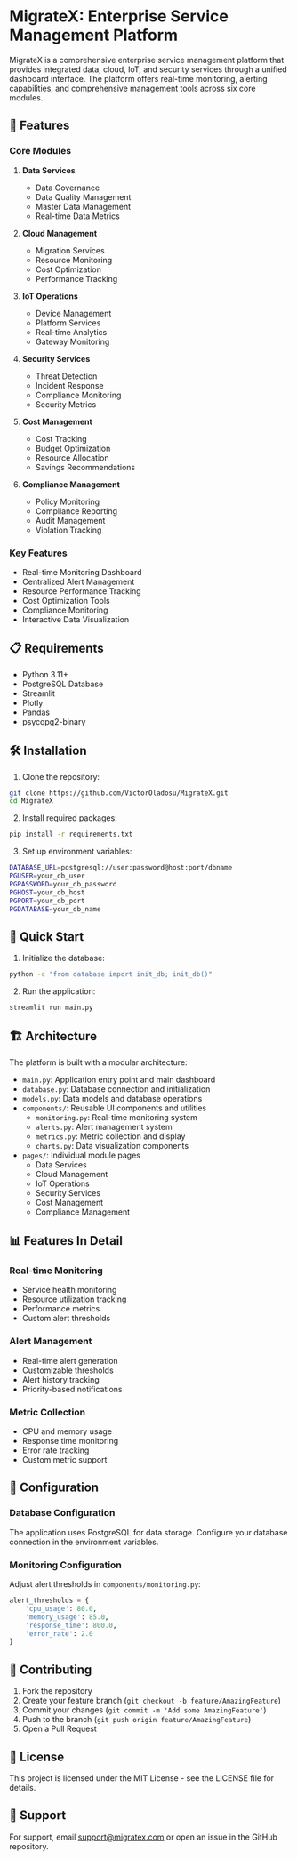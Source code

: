 # MigrateX: Enterprise Service Management Platform

MigrateX is a comprehensive enterprise service management platform that provides integrated data, cloud, IoT, and security services through a unified dashboard interface. The platform offers real-time monitoring, alerting capabilities, and comprehensive management tools across six core modules.

## 🚀 Features

### Core Modules
1. **Data Services**
   - Data Governance
   - Data Quality Management
   - Master Data Management
   - Real-time Data Metrics

2. **Cloud Management**
   - Migration Services
   - Resource Monitoring
   - Cost Optimization
   - Performance Tracking

3. **IoT Operations**
   - Device Management
   - Platform Services
   - Real-time Analytics
   - Gateway Monitoring

4. **Security Services**
   - Threat Detection
   - Incident Response
   - Compliance Monitoring
   - Security Metrics

5. **Cost Management**
   - Cost Tracking
   - Budget Optimization
   - Resource Allocation
   - Savings Recommendations

6. **Compliance Management**
   - Policy Monitoring
   - Compliance Reporting
   - Audit Management
   - Violation Tracking

### Key Features
- Real-time Monitoring Dashboard
- Centralized Alert Management
- Resource Performance Tracking
- Cost Optimization Tools
- Compliance Monitoring
- Interactive Data Visualization

## 📋 Requirements

- Python 3.11+
- PostgreSQL Database
- Streamlit
- Plotly
- Pandas
- psycopg2-binary

## 🛠️ Installation

1. Clone the repository:
```bash
git clone https://github.com/VictorOladosu/MigrateX.git
cd MigrateX
```

2. Install required packages:
```bash
pip install -r requirements.txt
```

3. Set up environment variables:
```bash
DATABASE_URL=postgresql://user:password@host:port/dbname
PGUSER=your_db_user
PGPASSWORD=your_db_password
PGHOST=your_db_host
PGPORT=your_db_port
PGDATABASE=your_db_name
```

## 🚀 Quick Start

1. Initialize the database:
```bash
python -c "from database import init_db; init_db()"
```

2. Run the application:
```bash
streamlit run main.py
```

## 🏗️ Architecture

The platform is built with a modular architecture:

- `main.py`: Application entry point and main dashboard
- `database.py`: Database connection and initialization
- `models.py`: Data models and database operations
- `components/`: Reusable UI components and utilities
  - `monitoring.py`: Real-time monitoring system
  - `alerts.py`: Alert management system
  - `metrics.py`: Metric collection and display
  - `charts.py`: Data visualization components
- `pages/`: Individual module pages
  - Data Services
  - Cloud Management
  - IoT Operations
  - Security Services
  - Cost Management
  - Compliance Management

## 📊 Features In Detail

### Real-time Monitoring
- Service health monitoring
- Resource utilization tracking
- Performance metrics
- Custom alert thresholds

### Alert Management
- Real-time alert generation
- Customizable thresholds
- Alert history tracking
- Priority-based notifications

### Metric Collection
- CPU and memory usage
- Response time monitoring
- Error rate tracking
- Custom metric support

## 🔧 Configuration

### Database Configuration
The application uses PostgreSQL for data storage. Configure your database connection in the environment variables.

### Monitoring Configuration
Adjust alert thresholds in `components/monitoring.py`:
```python
alert_thresholds = {
    'cpu_usage': 80.0,
    'memory_usage': 85.0,
    'response_time': 800.0,
    'error_rate': 2.0
}
```

## 👥 Contributing

1. Fork the repository
2. Create your feature branch (`git checkout -b feature/AmazingFeature`)
3. Commit your changes (`git commit -m 'Add some AmazingFeature'`)
4. Push to the branch (`git push origin feature/AmazingFeature`)
5. Open a Pull Request

## 📄 License

This project is licensed under the MIT License - see the LICENSE file for details.

## 🤝 Support

For support, email support@migratex.com or open an issue in the GitHub repository.
